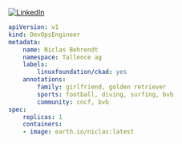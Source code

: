 [![LinkedIn](https://img.shields.io/badge/LinkedIn-0077B5?style=flat&logo=LinkedIn&logoColor=white&link=https://www.linkedin.com/in/niclas-behrendt/)](https://www.linkedin.com/in/niclas-behrendt/)

```yaml
apiVersion: v1
kind: DevOpsEngineer
metadata:
    name: Niclas Behrendt
    namespace: Tallence ag
    labels:
        linuxfoundation/ckad: yes
    annotations:
        family: girlfriend, golden retriever
        sports: football, diving, surfing, bvb
        community: cncf, bvb
spec:
    replicas: 1
    containers:
    - image: earth.io/niclas:latest   
```

<!---
behren/behren is a ✨ special ✨ repository because its `README.md` (this file) appears on your GitHub profile.
You can click the Preview link to take a look at your changes.
--->
